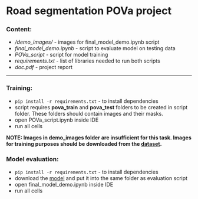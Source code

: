 # Road segmentation POVa project

### Content:

- */demo_images/* - images for final_model_demo.ipynb script
- *final_model_demo.ipynb* - script to evaluate model on testing data
- *POVa_script* - script for model training
- *requirements.txt* - list of libraries needed to run both scripts
- *doc.pdf* - project report

---

### Training:

- ```pip install -r requirements.txt``` - to install dependencies
- script requires **pova_train** and **pova_test** folders to be created in script folder. These folders should contain images and their masks.
- open POVa_script.ipynb inside IDE
- run all cells

**NOTE: Images in demo_images folder are insufficient for this task. Images for training purposes should be downloaded from the [dataset](https://www.kaggle.com/datasets/balraj98/deepglobe-road-extraction-dataset).**

### Model evaluation:

- ```pip install -r requirements.txt``` - to install dependencies
- download the [model](https://nextcloud.fit.vutbr.cz/s/BbyNYoGNWjT5WZm) and put it into the same folder as evaluation script
- open final_model_demo.ipynb inside IDE
- run all cells